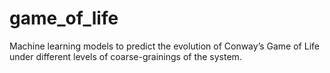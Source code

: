 # game_of_life
Machine learning models to predict the evolution of Conway’s Game of Life under different levels of coarse-grainings of the system.
